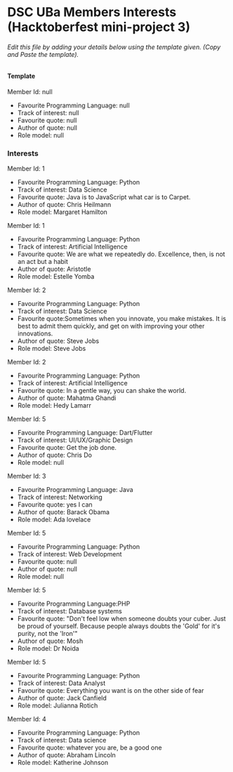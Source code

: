 # DSC UBa Members Interests (Hacktoberfest mini-project 3)

###### Edit this file by adding your details below using the template given. (Copy and Paste the template).

#### Template
Member Id: null
* Favourite Programming Language: null
* Track of interest: null
* Favourite quote: null
* Author of quote: null
* Role model: null

### Interests
Member Id: 1
* Favourite Programming Language: Python
* Track of interest: Data Science
* Favourite quote: Java is to JavaScript what car is to Carpet.
* Author of quote: Chris Heilmann
* Role model: Margaret Hamilton


Member Id: 1
* Favourite Programming Language: Python
* Track of interest: Artificial Intelligence
* Favourite quote: We are what we repeatedly do. Excellence, then, is not an act but a habit
* Author of quote: Aristotle
* Role model: Estelle Yomba

Member Id: 2
* Favourite Programming Language: Python
* Track of interest: Data Science
* Favourite quote:Sometimes when you innovate, you make mistakes. It is best to admit them quickly, and get on with improving your other innovations.
* Author of quote: Steve Jobs
* Role model: Steve Jobs

 Member Id: 2
* Favourite Programming Language: Python
* Track of interest: Artificial Intelligence
* Favourite quote: In a gentle way, you can shake the world.
* Author of quote: Mahatma Ghandi
* Role model: Hedy Lamarr 


Member Id: 5
* Favourite Programming Language: Dart/Flutter
* Track of interest: UI/UX/Graphic Design
* Favourite quote: Get the job done.
* Author of quote: Chris Do
* Role model: null

Member Id: 3
* Favourite Programming Language: Java
* Track of interest: Networking
* Favourite quote: yes I can
* Author of quote: Barack Obama
* Role model: Ada lovelace

Member Id: 5
* Favourite Programming Language: Python
* Track of interest: Web Development
* Favourite quote: null
* Author of quote: null
* Role model: null


Member Id: 5
* Favourite Programming Language:PHP
* Track of interest: Database systems
* Favourite quote: "Don't feel low when someone doubts your cuber. Just be proud of yourself. Because people always doubts the 'Gold' for it's purity, not the 'Iron'"
* Author of quote: Mosh
* Role model: Dr Noida

Member Id: 5
* Favourite Programming Language: Python 
* Track of interest: Data Analyst
* Favourite quote: Everything you want is on the other side of fear 
* Author of quote: Jack Canfield 
* Role model: Julianna Rotich

Member Id: 4
* Favourite Programming Language: Python
* Track of interest: Data science
* Favourite quote: whatever you are, be a good one
* Author of quote: Abraham Lincoln
* Role model: Katherine Johnson

